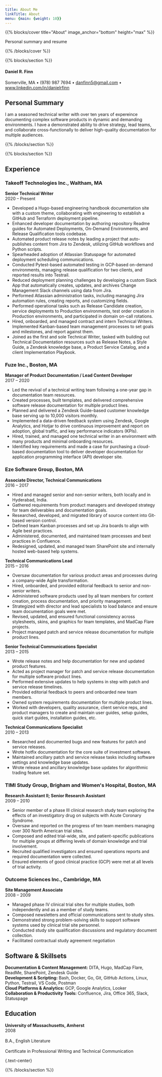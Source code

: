 ```yaml
---
title: About Me
linkTitle: About
menu: {main: {weight: 10}}
---
```


{{% blocks/cover title="About" image_anchor="bottom" height="max" %}}

Personal summary and resume

{{% /blocks/cover %}}

{{% blocks/section %}}

#### Daniel R. Finn
Somerville, MA • (978) 987 7694 • danfinn5@gmail.com • www.linkedin.com/in/danielrfinn

## Personal Summary
I am a seasoned technical writer with over ten years of expereince documenting complex software products in dynamic and demanding environments. I have a demonstrated ability to drive strategy, lead teams, and collaborate cross-functionally to deliver high-quality documentation for multiple audiences.

{{% /blocks/section %}}

{{% blocks/section %}}
## Experience

### Takeoff Technologies Inc., Waltham, MA
**Senior Technical Writer** <br>
2020 – Present
- Developed a Hugo-based engineering handbook documentation site with a custom theme, collaborating with engineering to establish a GitHub and Terraform deployment pipeline.
- Enhanced developer documentation by authoring repository Readme guides for Automated Deployments, On-Demand Environments, and Release Qualification tools codebase.
- Automated product release notes by leading a project that auto-publishes content from Jira to Zendesk, utilizing GitHub workflows and Python scripts.
- Spearheaded adoption of Atlassian Statuspage for automated deployment scheduling communications.
- Conducted Pytest-based automated testing in GCP-based on-demand environments, managing release qualification for two clients, and reported results into Testrail.
- Reduced deployment planning challenges by developing a custom Slack App that automatically creates, updates, and archives Change Management Slack channels using data from Jira.
- Performed Atlassian administration tasks, including managing Jira automation rules, creating reports, and customizing fields.
- Performed operational tasks such as Release Candidate creation, service deployments to Production environments, test order creation in Production environments, and participated in domain on-call rotations.
- Hired, onboarded, and managed contract and intern Technical Writers. Implemented Kanban-based team management processes to set goals and milestones, and report against them.
- Joined as the first and sole Technical Writer, tasked with building out Technical Documentation resources such as Release Notes, a Style Guide, a Zendesk knowledge base, a Product Service Catalog, and a client Implementation Playbook.

### Fuze Inc., Boston, MA
**Manager of Product Documentation / Lead Content Developer** <br>
2017 – 2020
- Led the revival of a technical writing team following a one-year gap in documentation team resources.
- Created processes, built templates, and delivered comprehensive software release documentation for multiple product lines.
- Planned and delivered a Zendesk Guide-based customer knowledge base serving up to 10,000 visitors monthly.
- Implemented a data-driven feedback system using Zendesk, Google Analytics, and Hotjar to drive continuous improvement and report on adoption, global traffic, and key performance indicators (KPIs).
- Hired, trained, and managed one technical writer in an environment with many products and minimal onboarding resources.
- Identified key requirements and made a case for purchasing a cloud-based documentation tool to deliver developer documentation for application programming interface (API) developer site.

### Eze Software Group, Boston, MA
**Associate Director, Technical Communications** <br>    2016 – 2017
- Hired and managed senior and non-senior writers, both locally and in Hyderabad, India.
- Gathered requirements from product managers and developed strategy for team deliverables and documentation goals.
- Researched, developed, and migrated library of source content into Git-based version control.
- Defined team Kanban processes and set up Jira boards to align with Agile best practices.
- Administered, documented, and maintained team processes and best practices in Confluence.
- Redesigned, updated, and managed team SharePoint site and internally hosted web-based help systems.

**Technical Communications Lead** <br>     2015 – 2016
- Oversaw documentation for various product areas and processes during a company-wide Agile transformation.
- Hired, onboarded, and provided editorial feedback to senior and non-senior writers.
- Administered software products used by all team members for content creation, process documentation, and priority management.
- Strategized with director and lead specialists to load balance and ensure team documentation goals were met.
- Revised, updated, and ensured functional consistency across stylesheets, skins, and graphics for team templates, and MadCap Flare projects.
- Project managed patch and service release documentation for multiple product lines.

**Senior Technical Communications Specialist** <br>  2013 – 2015
- Wrote release notes and help documentation for new and updated product features.
- Acted as project manager for patch and service release documentation for multiple software product lines.
- Performed extensive updates to help systems in step with patch and service release timelines.
- Provided editorial feedback to peers and onboarded new team members.
- Owned system requirements documentation for multiple product lines.
- Worked with developers, quality assurance, client service reps, and product managers to create and maintain user guides, setup guides, quick start guides, installation guides, etc.

**Technical Communications Specialist**  <br> 2010 – 2013
- Researched and documented bugs and new features for patch and service releases.
- Wrote hotfix documentation for the core suite of investment software.
- Maintained ancillary patch and service release tasks including software settings and knowledge base updates.
- Wrote release and ancillary knowledge base updates for algorithmic trading feature set.

### TIMI Study Group, Brigham and Women's Hospital, Boston, MA
**Research Assistant II; Senior Research Assistant**  <br> 2009 – 2010
- Senior member of a phase III clinical research study team exploring the effects of an investigatory drug on subjects with Acute Coronary Syndrome.
- Oversaw and reported on the progress of ten team members managing over 300 North American trial sites.
- Composed and edited trial-wide, site, and patient-specific publications for multiple groups at differing levels of domain knowledge and trial involvement.
- Recruited qualified investigators and ensured operations reports and required documentation were collected.
- Ensured elements of good clinical practice (GCP) were met at all levels of trial activity.

### Outcome Sciences Inc., Cambridge, MA
**Site Management Associate**  <br>    2008 – 2009
- Managed phase IV clinical trial sites for multiple studies, both independently and as a member of study teams.
- Composed newsletters and official communications sent to study sites.
- Demonstrated strong problem-solving skills to support software systems used by clinical trial site personnel.
- Conducted study site qualification discussions and regulatory document collection.
- Facilitated contractual study agreement negotiation

## Software & Skillsets
**Documentation & Content Management:** DITA, Hugo, MadCap Flare, ReadMe, SharePoint, Zendesk Guide  
**Development & Scripting:** Bash, Docker, Go, Git, GitHub Actions, Linux, Python, Testrail, VS Code, Postman  
**Cloud Platforms & Analytics:** GCP, Google Analytics, Looker  
**Collaboration & Productivity Tools:** Confluence, Jira, Office 365, Slack, Statuspage

## Education
**University of Massachusetts, Amherst**     <br>2008<br><br>
B.A., English Literature	<br>									
Certificate in Professional Writing and Technical Communication<br>

{.text-center}

{{% /blocks/section %}}
